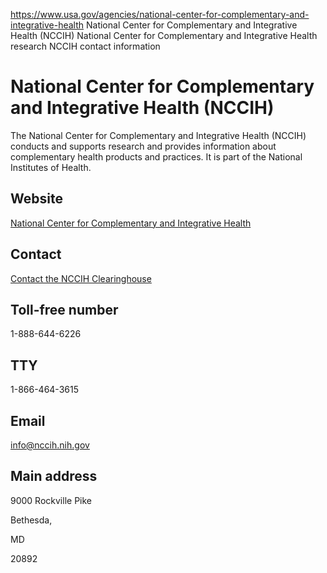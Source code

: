 

https://www.usa.gov/agencies/national-center-for-complementary-and-integrative-health
National Center for Complementary and Integrative Health (NCCIH)
National Center for Complementary and Integrative Health research
NCCIH contact information

National Center for Complementary and Integrative Health
(NCCIH)
================================================================

The National Center for Complementary and Integrative Health (NCCIH) conducts and supports research and provides information about complementary health products and practices. It is part of the National Institutes of Health.

Website
-------

[National Center for Complementary and Integrative Health](https://www.nccih.nih.gov/)

Contact
-------

[Contact the NCCIH Clearinghouse](https://www.nccih.nih.gov/tools/emailnccih)

Toll-free number
----------------

1-888-644-6226

TTY
---

1-866-464-3615

Email
-----

[info@nccih.nih.gov](mailto:info@nccih.nih.gov)

Main address
------------

9000 Rockville Pike
  

Bethesda,

MD

20892
